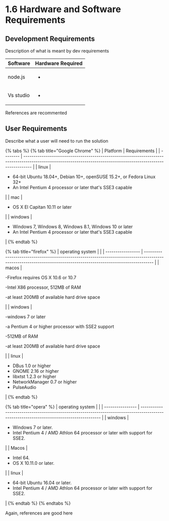 # 1.6 Hardware and Software Requirements

## Development Requirements

Description of what is meant by dev requirements

| Software  | Hardware Required         |
| --------- | ------------------------- |
| node.js   | <p></p><ul><li></li></ul> |
| Vs studio | <p></p><ul><li></li></ul> |

References are recommented

## User Requirements

Describe what a user will need to run the solution

{% tabs %}
{% tab title="Google Chrome" %}
| Platform | Requirements                                                                                                                                                     |
| -------- | ---------------------------------------------------------------------------------------------------------------------------------------------------------------- |
| linux    | <p></p><ul><li>64-bit Ubuntu 18.04+, Debian 10+, openSUSE 15.2+, or Fedora Linux 32+</li><li>An Intel Pentium 4 processor or later that's SSE3 capable</li></ul> |
| mac      | <p></p><ul><li>OS X El Capitan 10.11 or later</li></ul>                                                                                                          |
| windows  | <p></p><ul><li>Windows 7, Windows 8, Windows 8.1, Windows 10 or later</li><li>An Intel Pentium 4 processor or later that's SSE3 capable</li></ul>                |
{% endtab %}

{% tab title="firefox" %}
| operating system  |                                                                                                                                                                  |
| ----------------- | ---------------------------------------------------------------------------------------------------------------------------------------------------------------- |
| macos             | <p>-Firefox requires OS X 10.6 or 10.7</p><p>-Intel X86 processor, 512MB of RAM  </p><p>-at least 200MB of available hard drive space</p>                        |
| windows           | <p>-windows 7 or later </p><p>-a Pentium 4 or higher processor with SSE2 support</p><p>-512MB of RAM </p><p>-at least 200MB of available hard drive space</p>    |
| linux             | <p></p><ul><li>DBus 1.0 or higher</li><li>GNOME 2.16 or higher</li><li>libxtst 1.2.3 or higher</li><li>NetworkManager 0.7 or higher</li><li>PulseAudio</li></ul> |
{% endtab %}

{% tab title="opera" %}
| operating system |                                                                                                                                          |
| ---------------- | ---------------------------------------------------------------------------------------------------------------------------------------- |
| windows          | <p></p><ul><li>Windows 7 or later.</li><li>Intel Pentium 4 / AMD Athlon 64 processor or later with support for SSE2.</li></ul>           |
| Macos            | <p></p><ul><li>Intel 64.</li><li>OS X 10.11.0 or later.</li></ul>                                                                        |
| linux            | <p></p><ul><li>64-bit Ubuntu 16.04 or later.</li><li>Intel Pentium 4 / AMD Athlon 64 processor or later with support for SSE2.</li></ul> |
{% endtab %}
{% endtabs %}

Again, references are good here
